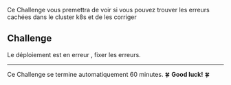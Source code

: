 Ce Challenge vous premettra de voir si vous pouvez trouver les erreurs cachées dans le cluster k8s et de les corriger

## Challenge
 
 Le déploiement est en erreur , fixer les erreurs.

---

Ce Challenge se termine automatiquement 60 minutes. 🍀 **Good luck!** 🍀
